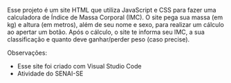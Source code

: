Esse projeto é um site HTML que utiliza JavaScript e CSS para fazer uma calculadora de Índice de Massa Corporal (IMC).
O site pega sua massa (em kg) e altura (em metros), além de seu nome e sexo, para realizar um cálculo ao apertar um botão.
Após o cálculo, o site te informa seu IMC, a sua classificação e quanto deve ganhar/perder peso (caso precise).

Observações:
- Esse site foi criado com Visual Studio Code
- Atividade do SENAI-SE
